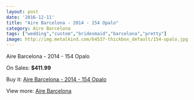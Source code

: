 ```yaml
---
layout: post
date: '2016-12-11'
title: "Aire Barcelona - 2014 - 154 Opalo"
category: Aire Barcelona
tags: ["wedding","custom","bridesmaid","barcelona","pretty"]
image: http://img.metalkind.com/64537-thickbox_default/154-opalo.jpg
---
```

Aire Barcelona - 2014 - 154 Opalo

On Sales: **$411.99**
<a href="https://www.metalkind.com/en/aire-barcelona/227-154-opalo.html"><amp-img layout="responsive" width="600" height="600" src="//img.metalkind.com/64537-thickbox_default/154-opalo.jpg" alt="Aire Barcelona - 2014 - 154 Opalo 0" /></a>
<a href="https://www.metalkind.com/en/aire-barcelona/227-154-opalo.html"><amp-img layout="responsive" width="600" height="600" src="//img.metalkind.com/64538-thickbox_default/154-opalo.jpg" alt="Aire Barcelona - 2014 - 154 Opalo 1" /></a>
<a href="https://www.metalkind.com/en/aire-barcelona/227-154-opalo.html"><amp-img layout="responsive" width="600" height="600" src="//img.metalkind.com/64539-thickbox_default/154-opalo.jpg" alt="Aire Barcelona - 2014 - 154 Opalo 2" /></a>

Buy it: [Aire Barcelona - 2014 - 154 Opalo](https://www.metalkind.com/en/aire-barcelona/227-154-opalo.html "Aire Barcelona - 2014 - 154 Opalo")

View more: [Aire Barcelona](https://www.metalkind.com/en/5-aire-barcelona "Aire Barcelona")